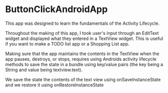 # ButtonClickAndroidApp

This app was designed to learn the fundamentals of the Activity Lifecycle.

Throughout the making of this app, I took user's input through an EditText widget and displayed what they entered in a TextView widget.
This is useful if you want to make a TODO list app or a Shopping List app. 

Making sure that the app maintains the contents in the TextView when the app pauses, destroys, or stops, requires using Androids
activity lifecycle methods to save the state in a bundle using key/value pairs (the key being a String and value being textview.text).

We save the state the contents of the text view using onSaveInstanceState and we restore it using onRestoreInstanceState
